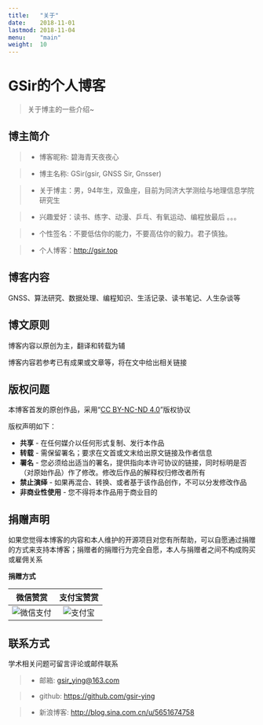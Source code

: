 ```yaml
---
title:   "关于"
date:    2018-11-01
lastmod: 2018-11-04
menu:    "main"
weight:  10
---
```


# GSir的个人博客

> 关于博主的一些介绍~

## 博主简介

> - 博客昵称: 碧海青天夜夜心

> - 博主名称: GSir(gsir, GNSS Sir, Gnsser)

> - 关于博主：男，94年生，双鱼座，目前为同济大学测绘与地理信息学院研究生

> - 兴趣爱好：读书、练字、动漫、乒乓、有氧运动、编程放最后 。。。

> - 个性签名：不要低估你的能力，不要高估你的毅力。君子慎独。

> - 个人博客：http://gsir.top

## 博客内容

GNSS、算法研究、数据处理、编程知识、生活记录、读书笔记、人生杂谈等

## 博文原则

博客内容以原创为主，翻译和转载为辅

博客内容若参考已有成果或文章等，将在文中给出相关链接

## 版权问题

本博客首发的原创作品，采用“[CC BY-NC-ND 4.0](https://creativecommons.org/licenses/by-nc-nd/4.0/)”版权协议

版权声明如下：

- **共享**          - 在任何媒介以任何形式复制、发行本作品
- **转载**          - 需保留署名；要求在文首或文末给出原文链接及作者信息
- **署名**          - 您必须给出适当的署名，提供指向本许可协议的链接，同时标明是否（对原始作品）作了修改。修改后作品的解释权归修改者所有
- **禁止演绎**      - 如果再混合、转换、或者基于该作品创作，不可以分发修改作品
- **非商业性使用**  - 您不得将本作品用于商业目的

## 捐赠声明

如果您觉得本博客的内容和本人维护的开源项目对您有所帮助，可以自愿通过捐赠的方式来支持本博客；捐赠者的捐赠行为完全自愿，本人与捐赠者之间不构成购买或雇佣关系

**捐赠方式**

|              微信赞赏                       |            支付宝赞赏                  |
|:------------------------------------------:|:-------------------------------------:|
| ![微信支付](../post/images/wechat.png)      |   ![支付宝](../post/images/alipay.png) |

## 联系方式

学术相关问题可留言评论或邮件联系

> - 邮箱:  gsir_ying@163.com

> - github:  https://github.com/gsir-ying

> - 新浪博客:  http://blog.sina.com.cn/u/5651674758